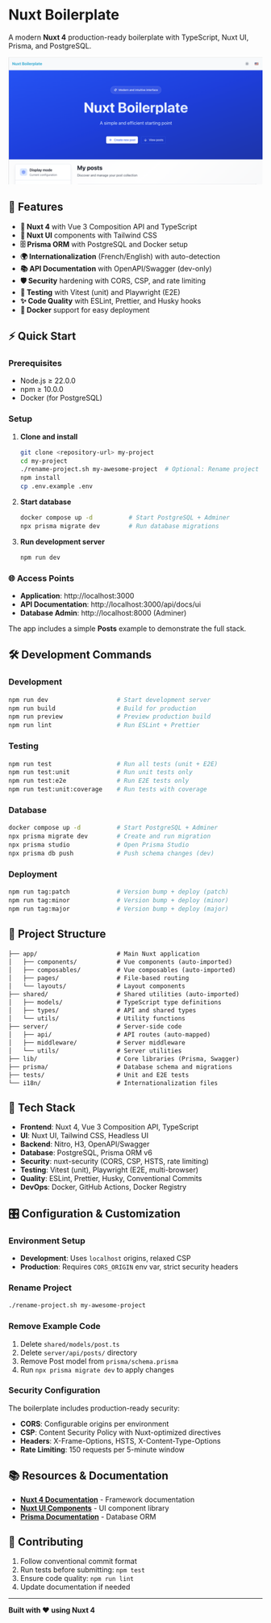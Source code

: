 # Nuxt Boilerplate

A modern **Nuxt 4** production-ready boilerplate with TypeScript, Nuxt UI, Prisma, and PostgreSQL.

![Screenshot](./public/screenshot.png)

## 🚀 Features

- **🔧 Nuxt 4** with Vue 3 Composition API and TypeScript
- **🎨 Nuxt UI** components with Tailwind CSS
- **🗄️ Prisma ORM** with PostgreSQL and Docker setup
- **🌍 Internationalization** (French/English) with auto-detection
- **📚 API Documentation** with OpenAPI/Swagger (dev-only)
- **🛡️ Security** hardening with CORS, CSP, and rate limiting
- **🧪 Testing** with Vitest (unit) and Playwright (E2E)
- **✨ Code Quality** with ESLint, Prettier, and Husky hooks
- **🐳 Docker** support for easy deployment

## ⚡ Quick Start

### Prerequisites

- Node.js ≥ 22.0.0
- npm ≥ 10.0.0
- Docker (for PostgreSQL)

### Setup

1. **Clone and install**

   ```bash
   git clone <repository-url> my-project
   cd my-project
   ./rename-project.sh my-awesome-project  # Optional: Rename project
   npm install
   cp .env.example .env
   ```

2. **Start database**

   ```bash
   docker compose up -d          # Start PostgreSQL + Adminer
   npx prisma migrate dev        # Run database migrations
   ```

3. **Run development server**
   ```bash
   npm run dev
   ```

### 🌐 Access Points

- **Application**: http://localhost:3000
- **API Documentation**: http://localhost:3000/api/docs/ui
- **Database Admin**: http://localhost:8000 (Adminer)

The app includes a simple **Posts** example to demonstrate the full stack.

## 🛠️ Development Commands

### Development

```bash
npm run dev                   # Start development server
npm run build                 # Build for production
npm run preview               # Preview production build
npm run lint                  # Run ESLint + Prettier
```

### Testing

```bash
npm run test                  # Run all tests (unit + E2E)
npm run test:unit             # Run unit tests only
npm run test:e2e              # Run E2E tests only
npm run test:unit:coverage    # Run tests with coverage
```

### Database

```bash
docker compose up -d          # Start PostgreSQL + Adminer
npx prisma migrate dev        # Create and run migration
npx prisma studio             # Open Prisma Studio
npx prisma db push            # Push schema changes (dev)
```

### Deployment

```bash
npm run tag:patch             # Version bump + deploy (patch)
npm run tag:minor             # Version bump + deploy (minor)
npm run tag:major             # Version bump + deploy (major)
```

## 📁 Project Structure

```
├── app/                      # Main Nuxt application
│   ├── components/           # Vue components (auto-imported)
│   ├── composables/          # Vue composables (auto-imported)
│   ├── pages/                # File-based routing
│   └── layouts/              # Layout components
├── shared/                   # Shared utilities (auto-imported)
│   ├── models/               # TypeScript type definitions
│   ├── types/                # API and shared types
│   └── utils/                # Utility functions
├── server/                   # Server-side code
│   ├── api/                  # API routes (auto-mapped)
│   ├── middleware/           # Server middleware
│   └── utils/                # Server utilities
├── lib/                      # Core libraries (Prisma, Swagger)
├── prisma/                   # Database schema and migrations
├── tests/                    # Unit and E2E tests
└── i18n/                     # Internationalization files
```

## 🔧 Tech Stack

- **Frontend**: Nuxt 4, Vue 3 Composition API, TypeScript
- **UI**: Nuxt UI, Tailwind CSS, Headless UI
- **Backend**: Nitro, H3, OpenAPI/Swagger
- **Database**: PostgreSQL, Prisma ORM v6
- **Security**: nuxt-security (CORS, CSP, HSTS, rate limiting)
- **Testing**: Vitest (unit), Playwright (E2E, multi-browser)
- **Quality**: ESLint, Prettier, Husky, Conventional Commits
- **DevOps**: Docker, GitHub Actions, Docker Registry

## 🎛️ Configuration & Customization

### Environment Setup

- **Development**: Uses `localhost` origins, relaxed CSP
- **Production**: Requires `CORS_ORIGIN` env var, strict security headers

### Rename Project

```bash
./rename-project.sh my-awesome-project
```

### Remove Example Code

1. Delete `shared/models/post.ts`
2. Delete `server/api/posts/` directory
3. Remove Post model from `prisma/schema.prisma`
4. Run `npx prisma migrate dev` to apply changes

### Security Configuration

The boilerplate includes production-ready security:

- **CORS**: Configurable origins per environment
- **CSP**: Content Security Policy with Nuxt-optimized directives
- **Headers**: X-Frame-Options, HSTS, X-Content-Type-Options
- **Rate Limiting**: 150 requests per 5-minute window

## 📚 Resources & Documentation

- **[Nuxt 4 Documentation](https://nuxt.com/)** - Framework documentation
- **[Nuxt UI Components](https://ui.nuxt.com/)** - UI component library
- **[Prisma Documentation](https://www.prisma.io/docs)** - Database ORM

## 🤝 Contributing

1. Follow conventional commit format
2. Run tests before submitting: `npm test`
3. Ensure code quality: `npm run lint`
4. Update documentation if needed

---

**Built with ❤️ using Nuxt 4**
